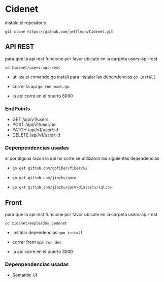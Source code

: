 # Cidenet

instale el repositorio

`git clone https://github.com/jeffleon/Cidenet.git`

## API REST
para que la api rest funcione por favor ubicate en la carpeta users-api-rest

`cd Cidenet/users-api-rest`
* utiliza el comando go install para instalar las dependencias 
`go install`
* correr la api
`go run main.go`

* la api corre en el puerto 8000

### EndPoints
* GET /api/v1/users
* POST /api/v1/user/:id
* PATCH /api/v1/user/:id
* DELETE /api/v1/user/:id

### Depenpendencias usadas 

si por alguna razon la api no corre se utilizaron las siguientes dependencias 
* `go get github.com/gofiber/fiber/v2`

* `go get github.com/jinzhu/gorm`

* `go get github.com/jinzhu/gorm/dialects/sqlite`

## Front 
para que la api rest funcione por favor ubicate en la carpeta users-api-rest

`cd Cidenet/empleados_cedenet`
* instalar dependencias
`npm install `
* correr front
`npm run dev`

* la api corre en el puerto 3000

### Depenpendencias usadas 

* Semantic UI




